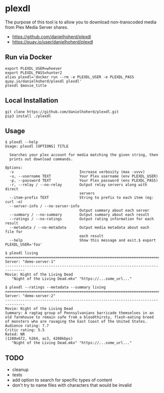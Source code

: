 # plexdl

The purpose of this tool is to allow you to download non-transcoded media from Plex Media Server shares.

- <https://github.com/danielhoherd/plexdl>
- <https://quay.io/user/danielhoherd/plexdl>

## Run via Docker

```
export PLEXDL_USER=whoever
export PLEXDL_PASS=hunter2
alias plexdl='docker run --rm -e PLEXDL_USER -e PLEXDL_PASS quay.io/danielhoherd/plexdl plexdl'
plexdl $movie_title
```

## Local Installation

```
git clone https://github.com/danielhoherd/plexdl.git
pip3 install ./plexdl
```

## Usage

```
$ plexdl --help
Usage: plexdl [OPTIONS] TITLE

  Searches your plex account for media matching the given string, then
  prints out download commands.

Options:
  -v                              Increase verbosity (max -vvvv)
  -u, --username TEXT             Your Plex username (env PLEXDL_USER)
  -p, --password TEXT             Your Plex password (env PLEXDL_PASS)
  -r, --relay / --no-relay        Output relay servers along with direct
                                  servers
  --item-prefix TEXT              String to prefix to each item (eg: curl -o)
  --server-info / --no-server-info
                                  Output summary about each server
  --summary / --no-summary        Output summary about each result
  --ratings / --no-ratings        Output rating information for each result
  --metadata / --no-metadata      Output media metadata about each file for
                                  each result
  --help                          Show this message and exit.$ export PLEXDL_USER='foo'
```

```
$ plexdl living
===============================================================================
Server: "demo-server-1"
-------------------------------------------------------------------------------
Movie: Night of the Living Dead
   "Night of the Living Dead.mkv" "https://...some_url..."
```

```
$ plexdl --ratings --metadata --summary living
===============================================================================
Server: "demo-server-2"
-------------------------------------------------------------------------------
Movie: Night of the Living Dead
Summary: A ragtag group of Pennsylvanians barricade themselves in an old farmhouse to remain safe from a bloodthirsty, flesh-eating breed of monsters who are ravaging the East Coast of the United States.
Audience rating: 7.7
Critic rating: 5.5
Rated: NR
(1280x672, h264, ac3, 4208kbps)
   "Night of the Living Dead.mkv" "https://...some_url..."
```

## TODO

- cleanup
- tests
- add option to search for specific types of content
- don't try to name files with characters that would be invalid
